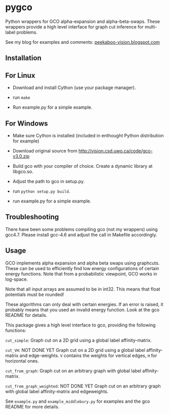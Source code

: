 pygco
=====

Python wrappers for GCO alpha-expansion and alpha-beta-swaps.
These wrappers provide a high level interface for graph cut
inference for multi-label problems.

See my blog for examples and comments: [peekaboo-vision.blogspot.com](https://peekaboo-vision.blogspot.com)



Installation
------------

For Linux
---------
- Download and install Cython (use your package manager).

- run ``make``

- Run example.py for a simple example.


For Windows
-----------
- Make sure Cython is installed (included in enthought Python distribution for example)

- Download original source from http://vision.csd.uwo.ca/code/gco-v3.0.zip

- Build gco with your compiler of choice. Create a dynamic library at libgco.so.

- Adjust the path to gco in setup.py.

- run ``python setup.py build``.

- run example.py for a simple example.


Troubleshooting
---------------
There have been some problems compiling gco (not my wrappers) using gcc4.7.
Please install gcc-4.6 and adjust the call in Makefile accordingly.


Usage
-----
GCO implements alpha expansion and alpha beta swaps using graphcuts.
These can be used to efficiently find low energy configurations of certain energy functions.
Note that from a probabilistic viewpoint, GCO works in log-space.

Note that all input arrays are assumed to be in int32.
This means that float potentials must be rounded!

These algorithms can only deal with certain energies. If an 
error is raised, it probably means that you used an invalid energy function.
Look at the gco README for details.

This package gives a high level interface to gco, providing the following functions:

``cut_simple``:
    Graph cut on a 2D grid using a global label affinity-matrix.

``cut_VH``:
    NOT DONE YET
    Graph cut on a 2D grid using a global label affinity-matrix and edge-weights.
    ``V`` contains the weights for vertical edges, ``H`` for horizontal ones.

``cut_from_graph``:
    Graph cut on an arbitrary graph with global label affinity-matrix.

``cut_from_graph_weighted``:
    NOT DONE YET
    Graph cut on an arbitrary graph with global label affinity-matrix and
    edgeweights.

See ``example.py`` and ``example_middlebury.py`` for examples and the gco README
for more details.
